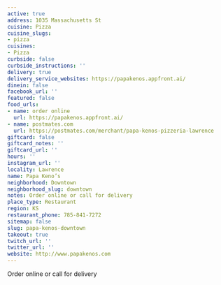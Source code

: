 ```yaml
---
active: true
address: 1035 Massachusetts St
cuisine: Pizza
cuisine_slugs:
- pizza
cuisines:
- Pizza
curbside: false
curbside_instructions: ''
delivery: true
delivery_service_websites: https://papakenos.appfront.ai/
dinein: false
facebook_url: ''
featured: false
food_urls:
- name: order online
  url: https://papakenos.appfront.ai/
- name: postmates.com
  url: https://postmates.com/merchant/papa-kenos-pizzeria-lawrence
giftcard: false
giftcard_notes: ''
giftcard_url: ''
hours: ''
instagram_url: ''
locality: Lawrence
name: Papa Keno’s
neighborhood: Downtown
neighborhood_slug: downtown
notes: Order online or call for delivery
place_type: Restaurant
region: KS
restaurant_phone: 785-841-7272
sitemap: false
slug: papa-kenos-downtown
takeout: true
twitch_url: ''
twitter_url: ''
website: http://www.papakenos.com
---
```


Order online or call for delivery